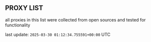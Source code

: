 ## PROXY LIST

all proxies in this list were collected from open sources and tested for functionality

last update: `2025-03-30 01:12:34.755591+00:00` UTC